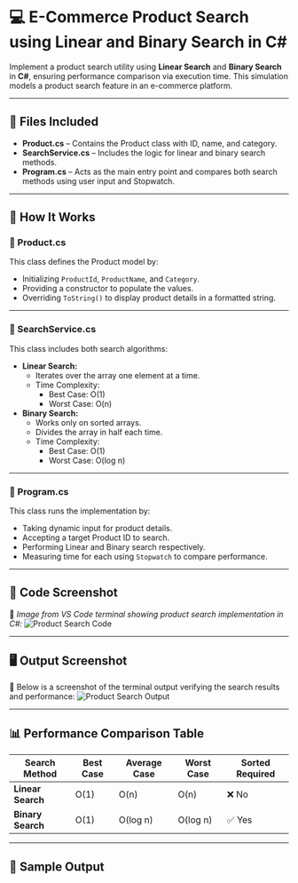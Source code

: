 # 💻 E-Commerce Product Search using Linear and Binary Search in **C#**

Implement a product search utility using **Linear Search** and **Binary Search** in **C#**, ensuring performance comparison via execution time. This simulation models a product search feature in an e-commerce platform.

---

## 📁 Files Included

- **Product.cs** – Contains the Product class with ID, name, and category.
- **SearchService.cs** – Includes the logic for linear and binary search methods.
- **Program.cs** – Acts as the main entry point and compares both search methods using user input and Stopwatch.

---

## 🔎 How It Works

### 🧱 Product.cs  
This class defines the Product model by:
- Initializing `ProductId`, `ProductName`, and `Category`.
- Providing a constructor to populate the values.
- Overriding `ToString()` to display product details in a formatted string.

---

### 📌 SearchService.cs  
This class includes both search algorithms:
- **Linear Search:**
  - Iterates over the array one element at a time.
  - Time Complexity:
    - Best Case: O(1)
    - Worst Case: O(n)
- **Binary Search:**
  - Works only on sorted arrays.
  - Divides the array in half each time.
  - Time Complexity:
    - Best Case: O(1)
    - Worst Case: O(log n)

---

### 🧪 Program.cs  
This class runs the implementation by:
- Taking dynamic input for product details.
- Accepting a target Product ID to search.
- Performing Linear and Binary search respectively.
- Measuring time for each using `Stopwatch` to compare performance.

---

## 📸 Code Screenshot

📌 *Image from VS Code terminal showing product search implementation in C#:*
![Product Search Code](!(image.png))

---

## 🖥 Output Screenshot

📌 Below is a screenshot of the terminal output verifying the search results and performance:
![Product Search Output](!(image-1.png))

---

## 📊 Performance Comparison Table

| Search Method     | Best Case | Average Case | Worst Case | Sorted Required |
|------------------|-----------|--------------|------------|------------------|
| **Linear Search** | O(1)      | O(n)         | O(n)       | ❌ No            |
| **Binary Search** | O(1)      | O(log n)     | O(log n)   | ✅ Yes           |

---

## 💬 Sample Output

